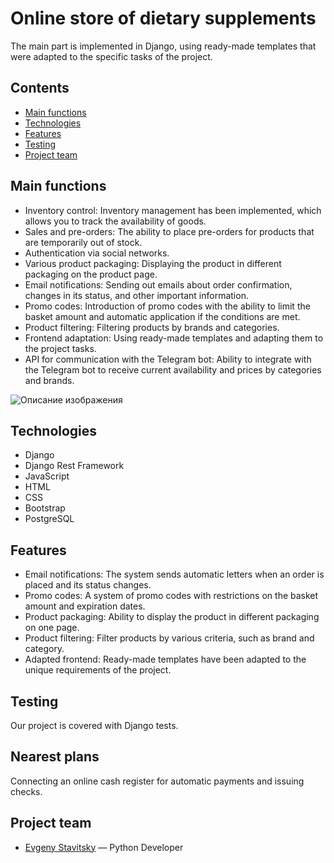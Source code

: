 # Online store of dietary supplements
The main part is implemented in Django, using ready-made templates that were adapted to the specific tasks of the project.

## Contents
- [Main functions](#main-functions)
- [Technologies](#technologies)
- [Features](#features)
- [Testing](#testing)
- [Project team](#project-team)

## Main functions
- Inventory control: Inventory management has been implemented, which allows you to track the availability of goods.
- Sales and pre-orders: The ability to place pre-orders for products that are temporarily out of stock.
- Authentication via social networks.
- Various product packaging: Displaying the product in different packaging on the product page.
- Email notifications: Sending out emails about order confirmation, changes in its status, and other important information.
- Promo codes: Introduction of promo codes with the ability to limit the basket amount and automatic application if the conditions are met.
- Product filtering: Filtering products by brands and categories.
- Frontend adaptation: Using ready-made templates and adapting them to the project tasks.
- API for communication with the Telegram bot: Ability to integrate with the Telegram bot to receive current availability and prices by categories and brands.

![Описание изображения](media/img/main_page.png)

## Technologies
- Django
- Django Rest Framework
- JavaScript
- HTML
- CSS
- Bootstrap
- PostgreSQL

## Features
- Email notifications: The system sends automatic letters when an order is placed and its status changes.
- Promo codes: A system of promo codes with restrictions on the basket amount and expiration dates.
- Product packaging: Ability to display the product in different packaging on one page.
- Product filtering: Filter products by various criteria, such as brand and category.
- Adapted frontend: Ready-made templates have been adapted to the unique requirements of the project.

## Testing

Our project is covered with Django tests.

## Nearest plans
Connecting an online cash register for automatic payments and issuing checks.

## Project team

- [Evgeny Stavitsky](https://t.me/Eugenius71991) — Python Developer